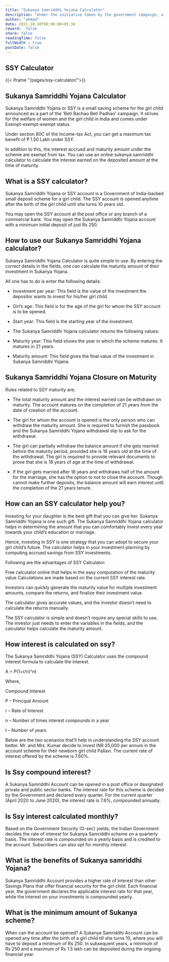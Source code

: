 ```yaml
---
title: "Sukanya Samriddhi Yojana Calculator"
description: "Under the initiative taken by the government campaign, a savings scheme named Sukanya Samriddhi Yojna was launched in 2015. According to the tenure and amount invested, the SSY calculator enables one to estimate all the returns that one is going to recieve."
author: "ahmad"
date: 2021-10-30T08:00:00+05:30
reward:  false
share: false
readingTime: false
fullWidth : true
postDate: false
---
```


## SSY Calculator


{{< iframe "/pages/ssy-calculator/">}}


## Sukanya Samriddhi Yojana Calculator

Sukanya Samriddhi Yojana or SSY is a small saving scheme for the girl child announced as a part of the 'Beti Bachao Beti Padhao' campaign. It strives for the welfare of women and the girl child in India and comes under Exempt-exempt-exempt status.

Under section 80C of the Income-tax Act, you can get a maximum tax benefit of ₹ 1.50 Lakh under SSY. 

In addition to this, the interest accrued and maturity amount under the scheme are exempt from tax. You can use an online sukanya samriddhi calculator to calculate the interest earned on the deposited amount at the time of maturity.

## What is a SSY calculator?
Sukanya Samriddhi Yojana or SSY account is a Government of India-backed small deposit scheme for a girl child. The SSY account is opened anytime after the birth of the girl child until she turns 10 years old. 

You may open the SSY account at the post office or any branch of a commercial bank. You may open the Sukanya Samriddhi Yojana account with a minimum initial deposit of just Rs 250. 

## How to use our Sukanya Samriddhi Yojana calculator?
Sukanya Samriddhi Yojana Calculator is quite simple to use. By entering the correct details in the fields, one can calculate the maturity amount of their investment in Sukanya Yojana.

All one has to do is enter the following details:

- Investment per year: This field is the value of the investment the depositor wants to invest for his/her girl child.

- Girl’s age: This field is for the age of the girl for whom the SSY account is to be opened.
- Start year: This field is the starting year of the investment.
- The Sukanya Samriddhi Yojana calculator returns the following values:
- Maturity year: This field shows the year in which the scheme matures. It matures in 21 years.
- Maturity amount: This field gives the final value of the investment in Sukanya Samriddhi Yojana.


## Sukanya Samriddhi Yojana Closure on Maturity

Rules related to SSY maturity are;

- The total maturity amount and the interest earned can be withdrawn on maturity. The account matures on the completion of 21 years from the date of creation of the account.
  
- The girl for whom the account is opened is the only person who can withdraw the maturity amount. She is required to furnish the passbook and the Sukanya Samriddhi Yojana withdrawal slip to ask for the withdrawal.
  
- The girl can partially withdraw the balance amount if she gets married before the maturity period, provided she is 18 years old at the time of the withdrawal. The girl is required to provide relevant documents to prove that she is 18 years of age at the time of withdrawal.
  
- If the girl gets married after 18 years and withdraws half of the amount for the marriage, she has the option to not to close the account. Though cannot make further deposits, the balance amount will earn interest until the completion of the 21 years tenure.

## How can an SSY calculator help you?

Investing for your daughter is the best gift that you can give her. Sukanya Samriddhi Yojana is one such gift. The Sukanya Samriddhi Yojana calculator helps in determining the amount that you can comfortably invest every year towards your child’s education or marriage.

Hence, investing in SSY is one strategy that you can adopt to secure your girl child’s future. The calculator helps in your investment planning by computing accrued savings from SSY investments.

Following are the advantages of SSY Calculator:

Free calculator online that helps in the easy computation of the maturity value
Calculations are made based on the current SSY interest rate.

Investors can quickly generate the maturity value for multiple investment amounts, compare the returns, and finalize their investment value.


The calculator gives accurate values, and the investor doesn’t need to calculate the returns manually.

The SSY calculator is simple and doesn’t require any special skills to use. The investor just needs to enter the variables in the fields, and the calculator helps calculate the maturity amount.

## How interest is calculated on ssy?

The Sukanya Samriddhi Yojana (SSY) Calculator uses the compound interest formula to calculate the interest.

A = P(1+r/n)^nt

Where,

Compound Interest

P – Principal Amount

r – Rate of Interest

n – Number of times interest compounds in a year

t – Number of years

Below are the two scenarios that’ll help in understanding the SSY account better. Mr. and Mrs. Kumar decide to invest INR 25,000 per annum in the account scheme for their newborn girl child Pallavi. The current rate of interest offered by the scheme is 7.60%.

## Is Ssy compound interest?

A Sukanya Samriddhi Account can be opened in a post office or designated private and public sector banks. The interest rate for this scheme is decided by the Government and declared every quarter. For the current quarter (April 2020 to June 2020), the interest rate is 7.6%, compounded annually.

## Is Ssy interest calculated monthly?

Based on the Government Security (G-sec) yields, the Indian Government decides the rate of interest for Sukanya Samriddhi scheme on a quarterly basis. The interest rate is compounded on a yearly basis and is credited to the account. Subscribers can also opt for monthly interest.

## What is the benefits of Sukanya samriddhi Yojana?

Sukanya Samriddhi Account provides a higher rate of interest than other Savings Plans that offer financial security for the girl child. Each financial year, the government declares the applicable interest rate for that year, while the interest on your investments is compounded yearly.

## What is the minimum amount of Sukanya scheme?
When can the account be opened? A Sukanya Samriddhi Account can be opened any time after the birth of a girl child till she turns 10, where you will have to deposit a minimum of Rs 250. In subsequent years, a minimum of Rs 250 and a maximum of Rs 1.5 lakh can be deposited during the ongoing financial year.